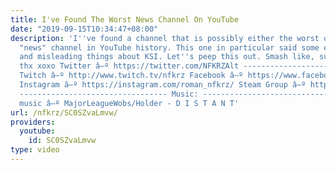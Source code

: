 ```yaml
---
title: I've Found The Worst News Channel On YouTube
date: "2019-09-15T10:34:47+08:00"
description: 'I''ve found a channel that is possibly either the worst or the best
  "news" channel in YouTube history. This one in particular said some extremely hilarious
  and misleading things about KSI. Let''s peep this out. Smash like, subscribe, comment,
  thx xoxo Twitter â–º https://twitter.com/NFKRZAlt ---------------------------------
  Twitch â–º http://www.twitch.tv/nfkrz Facebook â–º https://www.facebook.com/NFKRZ1
  Instagram â–º https://instagram.com/roman_nfkrz/ Steam Group â–º http://steamcommunity.com/groups/nfkrzgroup
  --------------------------------- Music: --------------------------------- Outro
  music â–º MajorLeagueWobs/Holder - D I S T A N T'
url: /nfkrz/SC0SZvaLmvw/
providers:
  youtube:
    id: SC0SZvaLmvw
type: video
---
```

